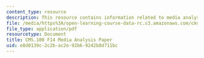 ```yaml
---
content_type: resource
description: This resource contains information related to media analysis paper.
file: /media/https%3A/open-learning-course-data-rc.s3.amazonaws.com/cms-100-introduction-to-media-studies-fall-2014/e8d0139c2c2bac2e92b69242b8d711bc_MITCMS_100F14_Mda_Anal_Std.pdf
file_type: application/pdf
resourcetype: Document
title: CMS.100 F14 Media Analysis Paper
uid: e8d0139c-2c2b-ac2e-92b6-9242b8d711bc
---
```

